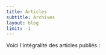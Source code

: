 ```yaml
---
title: Articles
subtitle: Archives
layout: blog
limit: -1
---
```


Voici l'intégralité des articles publiés :
